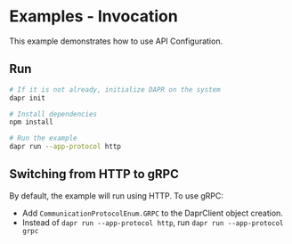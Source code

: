 # Examples - Invocation

This example demonstrates how to use API Configuration.

## Run

```bash
# If it is not already, initialize DAPR on the system
dapr init

# Install dependencies
npm install

# Run the example
dapr run --app-protocol http
```

## Switching from HTTP to gRPC

By default, the example will run using HTTP. To use gRPC:

- Add `CommunicationProtocolEnum.GRPC` to the DaprClient object creation.
- Instead of `dapr run --app-protocol http`, run `dapr run --app-protocol grpc`
